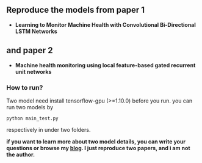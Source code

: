 ## Reproduce the models from paper 1 
- **Learning to Monitor Machine Health with Convolutional Bi-Directional LSTM Networks**
## and paper 2 
- **Machine health monitoring using local feature-based gated recurrent unit networks** 
### How to run?
Two model need install tensorflow-gpu (>=1.10.0) before you run. you can run two models by 

	python main_test.py
respectively in under two folders.

**if you want to learn more about two model details, you can write your questions or browse my [blog](https://www.jianshu.com/p/c1ae4f609691). I just reproduce two papers, and i am not the author.**


